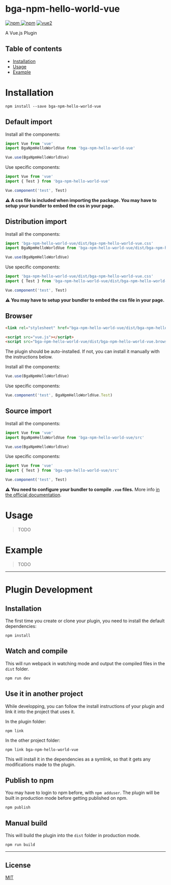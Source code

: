 # bga-npm-hello-world-vue

[![npm](https://img.shields.io/npm/v/bga-npm-hello-world-vue.svg) ![npm](https://img.shields.io/npm/dm/bga-npm-hello-world-vue.svg)](https://www.npmjs.com/package/bga-npm-hello-world-vue)
[![vue2](https://img.shields.io/badge/vue-2.x-brightgreen.svg)](https://vuejs.org/)

A Vue.js Plugin

## Table of contents

- [Installation](#installation)
- [Usage](#usage)
- [Example](#example)

# Installation

```
npm install --save bga-npm-hello-world-vue
```

## Default import

Install all the components:

```javascript
import Vue from 'vue'
import BgaNpmHelloWorldVue from 'bga-npm-hello-world-vue'

Vue.use(BgaNpmHelloWorldVue)
```

Use specific components:

```javascript
import Vue from 'vue'
import { Test } from 'bga-npm-hello-world-vue'

Vue.component('test', Test)
```

**⚠️ A css file is included when importing the package. You may have to setup your bundler to embed the css in your page.**

## Distribution import

Install all the components:

```javascript
import 'bga-npm-hello-world-vue/dist/bga-npm-hello-world-vue.css'
import BgaNpmHelloWorldVue from 'bga-npm-hello-world-vue/dist/bga-npm-hello-world-vue.common'

Vue.use(BgaNpmHelloWorldVue)
```

Use specific components:

```javascript
import 'bga-npm-hello-world-vue/dist/bga-npm-hello-world-vue.css'
import { Test } from 'bga-npm-hello-world-vue/dist/bga-npm-hello-world-vue.common'

Vue.component('test', Test)
```

**⚠️ You may have to setup your bundler to embed the css file in your page.**

## Browser

```html
<link rel="stylesheet" href="bga-npm-hello-world-vue/dist/bga-npm-hello-world-vue.css"/>

<script src="vue.js"></script>
<script src="bga-npm-hello-world-vue/dist/bga-npm-hello-world-vue.browser.js"></script>
```

The plugin should be auto-installed. If not, you can install it manually with the instructions below.

Install all the components:

```javascript
Vue.use(BgaNpmHelloWorldVue)
```

Use specific components:

```javascript
Vue.component('test', BgaNpmHelloWorldVue.Test)
```

## Source import

Install all the components:

```javascript
import Vue from 'vue'
import BgaNpmHelloWorldVue from 'bga-npm-hello-world-vue/src'

Vue.use(BgaNpmHelloWorldVue)
```

Use specific components:

```javascript
import Vue from 'vue'
import { Test } from 'bga-npm-hello-world-vue/src'

Vue.component('test', Test)
```

**⚠️ You need to configure your bundler to compile `.vue` files.** More info [in the official documentation](https://vuejs.org/v2/guide/single-file-components.html).

# Usage

> TODO

# Example

> TODO

---

# Plugin Development

## Installation

The first time you create or clone your plugin, you need to install the default dependencies:

```
npm install
```

## Watch and compile

This will run webpack in watching mode and output the compiled files in the `dist` folder.

```
npm run dev
```

## Use it in another project

While developping, you can follow the install instructions of your plugin and link it into the project that uses it.

In the plugin folder:

```
npm link
```

In the other project folder:

```
npm link bga-npm-hello-world-vue
```

This will install it in the dependencies as a symlink, so that it gets any modifications made to the plugin.

## Publish to npm

You may have to login to npm before, with `npm adduser`. The plugin will be built in production mode before getting published on npm.

```
npm publish
```

## Manual build

This will build the plugin into the `dist` folder in production mode.

```
npm run build
```

---

## License

[MIT](http://opensource.org/licenses/MIT)
